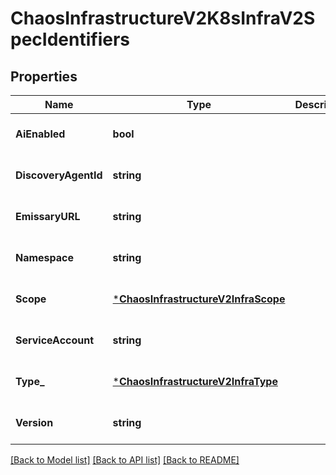 # ChaosInfrastructureV2K8sInfraV2SpecIdentifiers

## Properties
Name | Type | Description | Notes
------------ | ------------- | ------------- | -------------
**AiEnabled** | **bool** |  | [optional] [default to null]
**DiscoveryAgentId** | **string** |  | [optional] [default to null]
**EmissaryURL** | **string** |  | [optional] [default to null]
**Namespace** | **string** |  | [optional] [default to null]
**Scope** | [***ChaosInfrastructureV2InfraScope**](chaos_infrastructure_v2.InfraScope.md) |  | [optional] [default to null]
**ServiceAccount** | **string** |  | [optional] [default to null]
**Type_** | [***ChaosInfrastructureV2InfraType**](chaos_infrastructure_v2.InfraType.md) |  | [optional] [default to null]
**Version** | **string** |  | [optional] [default to null]

[[Back to Model list]](../README.md#documentation-for-models) [[Back to API list]](../README.md#documentation-for-api-endpoints) [[Back to README]](../README.md)

